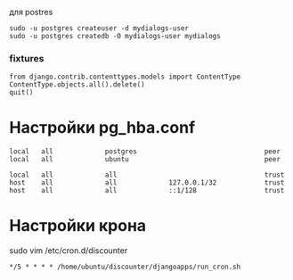 

для postres
```
sudo -u postgres createuser -d mydialogs-user
sudo -u postgres createdb -O mydialogs-user mydialogs
```

### fixtures
```
from django.contrib.contenttypes.models import ContentType
ContentType.objects.all().delete()
quit()
````


# Настройки pg_hba.conf
```
local   all             postgres                                peer
local   all             ubuntu                                  peer

local   all             all                                     trust
host    all             all             127.0.0.1/32            trust
host    all             all             ::1/128                 trust
```


# Настройки крона

sudo vim /etc/cron.d/discounter

```
*/5 * * * * /home/ubuntu/discounter/djangoapps/run_cron.sh
```

